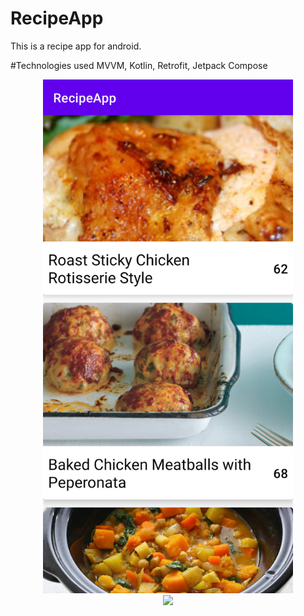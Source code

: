 # RecipeApp
This is a recipe app for android. 

#Technologies used
MVVM, Kotlin, Retrofit, Jetpack Compose

<div align="center">
    <img src="Screenshot_1614951636.png" width="400px"</img> 
</div>

<div align="center">
    <img src="Screenshot_dessert.png" width="400px"</img> 
</div>
